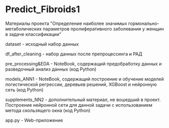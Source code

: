# Predict_Fibroids1
Материалы проекта "Определение наиболее значимых гормонально-метаболических параметров пролиферативного заболевания у женщин в задаче классификации"

dataset - исходный набор данных

df_after_cleaning - набор данных после препроцессинга и РАД

pre_processing&EDA - NoteBook, содержащий предобработку данных и разведочный анализ данных (код Python)

models_ANN1 - NoteBook, содержащий построение и обучение моделей логистической регрессии, деревьев решений, XGBoost и нейронную сеть (код Python)

supplements_NN2 - дополнительный материал, не вошедший в проект. Построение нейронной сети для данной задачи с использованием метода скользящего окна (код Python)

app.py - Web-приложение

